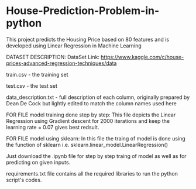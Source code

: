 # House-Prediction-Problem-in-python
This project predicts the Housing Price based on 80 features and is developed using Linear Regression in Machine Learning

DATASET DESCRIPTION:
DataSet Link: https://www.kaggle.com/c/house-prices-advanced-regression-techniques/data

train.csv - the training set

test.csv - the test set

data_description.txt - full description of each column, originally prepared by Dean De Cock but lightly edited to match the column names used here

FOR FILE model training done step by step:
This file depicts the Linear Regression using Gradient descent for 2000 iterations and keep the learning rate = 0.07 gives best redsult.

FOR FILE model using sklearn:
In this file the traing of model is done using the function of sklearn i.e. sklearn.linear_model.LinearRegression()

Just download the .ipynb file for step by step traing of model as well as for predicting on given inputs.

requirements.txt file contains all the required libraries to run the python script's codes.
